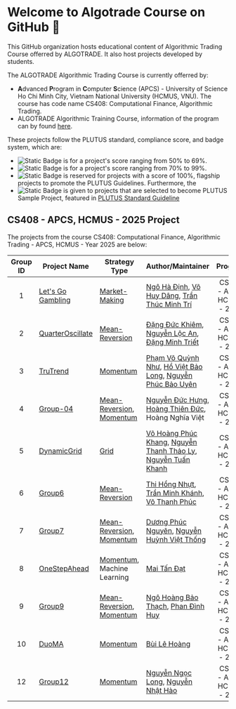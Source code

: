 # Welcome to Algotrade Course on GitHub 👋

This GitHub organization hosts educational content of Algorithmic Trading Course offerred by ALGOTRADE. It also host projects developed by students.

The ALGOTRADE Algorithmic Trading Course is currently offerred by:
- **A**dvanced **P**rogram in **C**omputer **S**cience (APCS) - University of Science Ho Chi Minh City, Vietnam National University (HCMUS, VNU). The course has code name CS408: Computational Finance, Algorithmic Trading.
- ALGOTRADE Algorithmic Training Course, information of the program can by found [here](https://www.algotrade.vn/course).

These projects follow the PLUTUS standard, compliance score, and badge system, which are:
- ![Static Badge](https://img.shields.io/badge/PLUTUS-<score>-%23BA8E23) is for a project's score ranging from 50% to 69%. 
- ![Static Badge](https://img.shields.io/badge/PLUTUS-<score>-darkgreen) is for a project's score ranging from 70% to 99%.
- ![Static Badge](https://img.shields.io/badge/PLUTUS-100%25-purple) is reserved for projects with a score of 100%, flagship projects to promote the PLUTUS Guidelines. Furthermore, the
- ![Static Badge](https://img.shields.io/badge/PLUTUS-Sample-darkblue) is given to projects that are selected to become PLUTUS Sample Project, featured in [PLUTUS Standard Guideline](https://github.com/algotrade-course/plutus-guideline/)

## CS408 - APCS, HCMUS - 2025 Project
The projects from the course CS408: Computational Finance, Algorithmic Trading - APCS, HCMUS - Year 2025 are below:

| **Group ID** | **Project Name** | **Strategy Type** | **Author/Maintainer** | **Program** | **PLUTUS Badge** |
|:------------:|------------------|-------------------|-----------------------|:-----------:|:----------------:|
| 1 | [Let's Go Gambling](https://github.com/algotrade-course/Lets-Go-Gambling) | [Market-Making](https://hub.algotrade.vn/knowledge-hub/market-making-strategy/) | [Ngô Hà Định](https://github.com/BruhGold), [Võ Huy Dâng](https://github.com/heeyoung-choi), [Trần Thúc Minh Trí](https://github.com/Random0617) | CS408 - APCS, HCMUS - 2025 | ![Static Badge](https://img.shields.io/badge/PLUTUS-55%25-%23BA8E23) |
| 2 | [QuarterOscillate](https://github.com/algotrade-course/QuarterOscillate) | [Mean-Reversion](https://hub.algotrade.vn/knowledge-hub/mean-reversion-strategy/) | [Đặng Đức Khiêm](https://github.com/duckhiemdang), [Nguyễn Lộc An](https://github.com/LucidNg), [Đặng Minh Triết](https://github.com/triet0612) | CS408 - APCS, HCMUS - 2025 | ![Static Badge](https://img.shields.io/badge/PLUTUS-70%25-darkgreen)![Static Badge](https://img.shields.io/badge/PLUTUS-Sample-darkblue) |
| 3 | [TruTrend](https://github.com/algotrade-course/TruTrend) | [Momentum](https://hub.algotrade.vn/knowledge-hub/momentum-strategy/) | [Phạm Võ Quỳnh Như](https://github.com/pvqn), [Hồ Việt Bảo Long](https://github.com/lob23), [Nguyễn Phúc Bảo Uyên](https://github.com/Hollyuyen) | CS408 - APCS, HCMUS - 2025 | ![Static Badge](https://img.shields.io/badge/PLUTUS-75%25-darkgreen)![Static Badge](https://img.shields.io/badge/PLUTUS-Sample-darkblue) |
| 4 |  [Group-04](https://github.com/algotrade-course/Group-04) | [Mean-Reversion](https://hub.algotrade.vn/knowledge-hub/mean-reversion-strategy/), [Momentum](https://hub.algotrade.vn/knowledge-hub/momentum-strategy/) | [Nguyễn Đức Hưng](https://github.com/DucHungGithub), [Hoàng Thiên Đức](https://github.com/Locopaly), Hoàng Nghĩa Việt |   CS408 - APCS, HCMUS - 2025 | ![Static Badge](https://img.shields.io/badge/PLUTUS-65%25-%23BA8E23) |
| 5 | [DynamicGrid](https://github.com/algotrade-course/DynamicGrid) | [Grid](https://hub.algotrade.vn/knowledge-hub/grid-strategy/) | [Võ Hoàng Phúc Khang](https://github.com/vokhang1412), [Nguyễn Thanh Thảo Ly](https://github.com/sxweetlollipop2912), [Nguyễn Tuấn Khanh](https://github.com/ng-tuan-khanh) | CS408 - APCS, HCMUS - 2025 | ![Static Badge](https://img.shields.io/badge/PLUTUS-80%25-darkgreen)![Static Badge](https://img.shields.io/badge/PLUTUS-Sample-darkblue) |
| 6 | [Group6](https://github.com/algotrade-course/Group6) | [Mean-Reversion](https://hub.algotrade.vn/knowledge-hub/mean-reversion-strategy/)| [Thi Hồng Nhựt](https://github.com/hongnhut2404), [Trần Minh Khánh](https://github.com/khanhlove01), [Võ Thanh Phúc](https://github.com/ThanhPhuc18) | CS408 - APCS, HCMUS - 2025 | ![Static Badge](https://img.shields.io/badge/PLUTUS-70%25-darkgreen) |
| 7 | [Group7](https://github.com/algotrade-course/Group7) | [Mean-Reversion](https://hub.algotrade.vn/knowledge-hub/mean-reversion-strategy/), [Momentum](https://hub.algotrade.vn/knowledge-hub/momentum-strategy/) | [Dương Phúc Nguyên](https://github.com/pnguyenhere), [Nguyễn Huỳnh Việt Thống](https://github.com/hikki0901) | CS408 - APCS, HCMUS - 2025 | ![Static Badge](https://img.shields.io/badge/PLUTUS-75%25-darkgreen) |
| 8 | [OneStepAhead](https://github.com/algotrade-course/OneStepAhead) | [Momentum](https://hub.algotrade.vn/knowledge-hub/momentum-strategy/), Machine Learning | [Mai Tấn Đạt](https://github.com/mtdat50) | CS408 - APCS, HCMUS - 2025 | ![Static Badge](https://img.shields.io/badge/PLUTUS-50%25-%23BA8E23) |
| 9 | [Group9](https://github.com/algotrade-course/Group9) | [Mean-Reversion](https://hub.algotrade.vn/knowledge-hub/mean-reversion-strategy/), [Momentum](https://hub.algotrade.vn/knowledge-hub/momentum-strategy/) | [Ngô Hoàng Bảo Thạch](https://github.com/thachnhb), [Phan Đình Huy](https://github.com/EricPhanHuy) | CS408 - APCS, HCMUS - 2025 | ![Static Badge](https://img.shields.io/badge/PLUTUS-65%25-%23BA8E23) |
| 10 | [DuoMA](https://github.com/algotrade-course/DuoMA) | [Momentum](https://hub.algotrade.vn/knowledge-hub/momentum-strategy/) | [Bùi Lê Hoàng](https://github.com/LeeHoang2710) | CS408 - APCS, HCMUS - 2025 | ![Static Badge](https://img.shields.io/badge/PLUTUS-75%25-darkgreen)![Static Badge](https://img.shields.io/badge/PLUTUS-Sample-darkblue) |
| 12 | [Group12](https://github.com/algotrade-course/Group12) | [Momentum](https://hub.algotrade.vn/knowledge-hub/momentum-strategy/) |[Nguyễn Ngọc Long](https://github.com/Francesco4203), [Nguyễn Nhật Hào](https://github.com/ngnhha1113) | CS408 - APCS, HCMUS - 2025 | ![Static Badge](https://img.shields.io/badge/PLUTUS-75%25-darkgreen) |
<!--
**Here are some ideas to get you started:**

🙋‍♀️ A short introduction - what is your organization all about?
🌈 Contribution guidelines - how can the community get involved?
👩‍💻 Useful resources - where can the community find your docs? Is there anything else the community should know?
🍿 Fun facts - what does your team eat for breakfast?
🧙 Remember, you can do mighty things with the power of [Markdown](https://docs.github.com/github/writing-on-github/getting-started-with-writing-and-formatting-on-github/basic-writing-and-formatting-syntax)
-->
